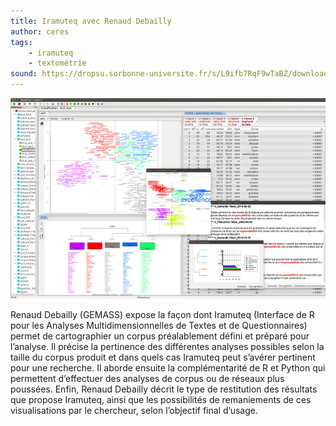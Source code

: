 ```yaml
---
title: Iramuteq avec Renaud Debailly
author: ceres
tags:
    - iramuteq
    - textométrie
sound: https://dropsu.sorbonne-universite.fr/s/L9ifb7RqF9wTaBZ/download/Podcast_1_Iramuteq_RenaudDebailly_Rendu020921.mp3
---
```


![](iramuteq.png)

Renaud Debailly (GEMASS) expose la façon dont Iramuteq (Interface de R pour les Analyses Multidimensionnelles de Textes et de Questionnaires) permet de cartographier un corpus préalablement défini et préparé pour l’analyse. Il précise la pertinence des différentes analyses possibles selon la taille du corpus produit et dans quels cas Iramuteq peut s’avérer pertinent pour une recherche. Il aborde ensuite la complémentarité de R et Python qui permettent d’effectuer des analyses de corpus ou de réseaux plus poussées. Enfin, Renaud Debailly décrit le type de restitution des résultats que propose Iramuteq, ainsi que les possibilités de remaniements de ces visualisations par le chercheur, selon l’objectif final d’usage.